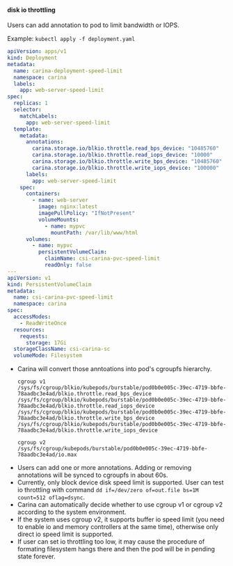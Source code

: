 #### disk io throttling

Users can add annotation to pod to limit bandwidth or IOPS.

Example: `kubectl apply -f deployment.yaml`

```yaml
apiVersion: apps/v1
kind: Deployment
metadata:
  name: carina-deployment-speed-limit
  namespace: carina
  labels:
    app: web-server-speed-limit
spec:
  replicas: 1
  selector:
    matchLabels:
      app: web-server-speed-limit
  template:
    metadata:
      annotations:
        carina.storage.io/blkio.throttle.read_bps_device: "10485760"
        carina.storage.io/blkio.throttle.read_iops_device: "10000"
        carina.storage.io/blkio.throttle.write_bps_device: "10485760"
        carina.storage.io/blkio.throttle.write_iops_device: "100000"
      labels:
        app: web-server-speed-limit
    spec:
      containers:
        - name: web-server
          image: nginx:latest
          imagePullPolicy: "IfNotPresent"
          volumeMounts:
            - name: mypvc
              mountPath: /var/lib/www/html
      volumes:
        - name: mypvc
          persistentVolumeClaim:
            claimName: csi-carina-pvc-speed-limit
            readOnly: false
---
apiVersion: v1
kind: PersistentVolumeClaim
metadata:
  name: csi-carina-pvc-speed-limit
  namespace: carina
spec:
  accessModes:
    - ReadWriteOnce
  resources:
    requests:
      storage: 17Gi
  storageClassName: csi-carina-sc
  volumeMode: Filesystem
```

- Carina will convert those anntoations into pod's cgroupfs hierarchy.

  ```shell
  cgroup v1
  /sys/fs/cgroup/blkio/kubepods/burstable/pod0b0e005c-39ec-4719-bbfe-78aadbc3e4ad/blkio.throttle.read_bps_device
  /sys/fs/cgroup/blkio/kubepods/burstable/pod0b0e005c-39ec-4719-bbfe-78aadbc3e4ad/blkio.throttle.read_iops_device
  /sys/fs/cgroup/blkio/kubepods/burstable/pod0b0e005c-39ec-4719-bbfe-78aadbc3e4ad/blkio.throttle.write_bps_device
  /sys/fs/cgroup/blkio/kubepods/burstable/pod0b0e005c-39ec-4719-bbfe-78aadbc3e4ad/blkio.throttle.write_iops_device
  ```
  ```shell
  cgroup v2
  /sys/fs/cgroup/kubepods/burstable/pod0b0e005c-39ec-4719-bbfe-78aadbc3e4ad/io.max
  ```

* Users can add one or more annotations. Adding or removing annotations will be synced to cgroupfs in about 60s. 
* Currently, only block device disk speed limit is supported. User can test io throttling with command `dd if=/dev/zero of=out.file bs=1M count=512 oflag=dsync`.
* Carina can automatically decide whether to use cgroup v1 or cgroup v2 according to the system environment.
* If the system uses cgroup v2, it supports buffer io speed limit (you need to enable io and memory controllers at the same time), otherwise only direct io speed limit is supported.
* If user can set io throttling too low, it may cause the procedure of formating filesystem hangs there and then the pod will be in pending state forever.